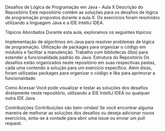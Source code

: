 Desafios de Lógica de Programação em Java - Aula X
Descrição do Repositório
Este repositório contém as soluções para os desafios de lógica de programação propostos durante a aula X. Os exercícios foram resolvidos utilizando a linguagem Java e a IDE IntelliJ IDEA.

Tópicos Abordados
Durante esta aula, exploramos os seguintes tópicos:

Implementação de algoritmos em Java para resolver problemas de lógica de programação.
Utilização de packages para organizar o código em módulos e facilitar a manutenção.
Trabalho com bibliotecas (libs) para estender a funcionalidade padrão do Java.
Estrutura do Repositório
Os desafios estão organizados neste repositório em suas respectivas pastas, cada uma contendo a solução para um exercício específico. Além disso, foram utilizadas packages para organizar o código e libs para aprimorar a funcionalidade.

Como Acessar
Você pode visualizar e testar as soluções dos desafios diretamente neste repositório, utilizando a IDE IntelliJ IDEA ou qualquer outra IDE Java.

Contribuições
Contribuições são bem-vindas! Se você encontrar alguma maneira de melhorar as soluções dos desafios ou deseja adicionar novos exercícios, sinta-se à vontade para abrir uma issue ou enviar um pull request.
